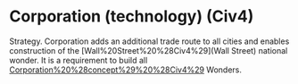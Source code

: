 # Corporation (technology) (Civ4)

Strategy.
Corporation adds an additional trade route to all cities and enables construction of the [Wall%20Street%20%28Civ4%29](Wall Street) national wonder. It is a requirement to build all [Corporation%20%28concept%29%20%28Civ4%29](Corporation) Wonders.